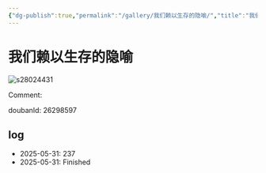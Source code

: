 ```yaml
---
{"dg-publish":true,"permalink":"/gallery/我们赖以生存的隐喻/","title":"我们赖以生存的隐喻","created":"2025-06-25T14:18:45.526+08:00"}
---
```



# 我们赖以生存的隐喻

![s28024431](https://hiraeth-picbed.oss-cn-beijing.aliyuncs.com/s28024431.webp)

Comment: 



doubanId: 26298597

## log

- 2025-05-31: 237
- 2025-05-31: Finished
